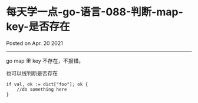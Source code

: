 # 每天学一点-go-语言-088-判断-map-key-是否存在

Posted on Apr. 20 2021

---

go map 里 key 不存在，不报错。

也可以线判断是否存在

```
if val, ok := dict["foo"]; ok {
    //do something here
}
```